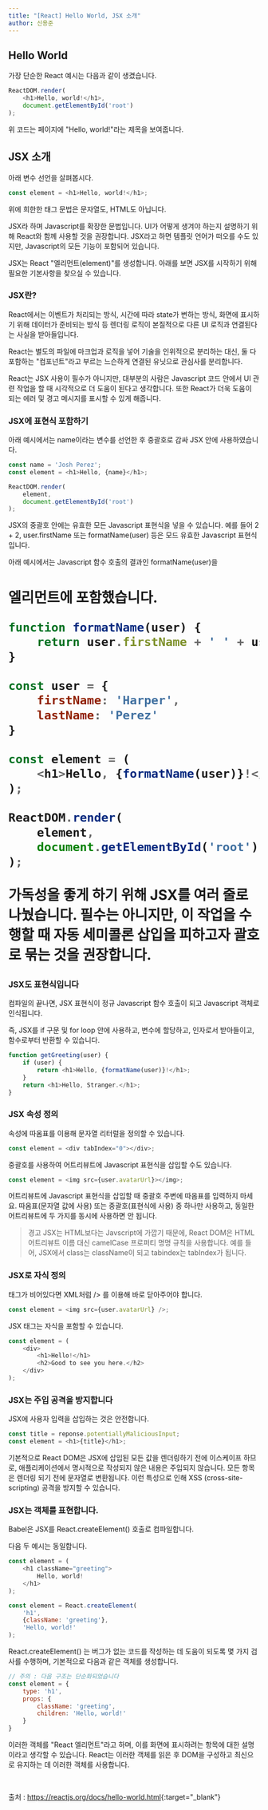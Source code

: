 ```yaml
---
title: "[React] Hello World, JSX 소개"
author: 신용준
---
```


## Hello World
가장 단순한 React 예시는 다음과 같이 생겼습니다.

```js
ReactDOM.render(
    <h1>Hello, world!</h1>,
    document.getElementById('root')
);
```

위 코드는 페이지에 "Hello, world!"라는 제목을 보여줍니다.

## JSX 소개
아래 변수 선언을 살펴봅시다.

```js
const element = <h1>Hello, world!</h1>;
```

위에 희한한 태그 문법은 문자열도, HTML도 아닙니다.

JSX라 하며 Javascript를 확장한 문법입니다. 
UI가 어떻게 생겨야 하는지 설명하기 위해 React와 함께 사용할 것을 권장합니다.
JSX라고 하면 템플릿 언어가 떠오를 수도 있지만, Javascript의 모든 기능이 포함되어 있습니다.

JSX는 React "엘리먼트(element)"를 생성합니다.
아래를 보면 JSX를 시작하기 위해 필요한 기본사항을 찾으실 수 있습니다.

### JSX란?
React에서는 이벤트가 처리되는 방식, 시간에 따라 state가 변하는 방식, 화면에 표시하기 위해 데이터가 준비되는 방식 등 렌더링 로직이 본질적으로 다른 UI 로직과 연결된다는 사실을 받아들입니다.

React는 별도의 파일에 마크업과 로직을 넣어 기술을 인위적으로 분리하는 대신, 둘 다 포함하는 "컴포넌트"라고 부르는 느슨하게 연결된 유닛으로 관심사를 분리합니다.

React는 JSX 사용이 필수가 아니지만, 대부분의 사람은 Javascript 코드 안에서 UI 관련 작업을 할 때 시각적으로 더 도움이 된다고 생각합니다. 또한 React가 더욱 도움이 되는 에러 및 경고 메시지를 표시할 수 있게 해줍니다.

### JSX에 표현식 포함하기
아래 예시에서는 name이라는 변수를 선언한 후 중괄호로 감싸 JSX 안에 사용하였습니다.

```js
const name = 'Josh Perez';
const element = <h1>Hello, {name}</h1>;

ReactDOM.render(
    element,
    document.getElementById('root')
);
```

JSX의 중괄호 안에는 유효한 모든 Javascript 표현식을 넣을 수 있습니다.
예를 들어 2 + 2, user.firstName 또는 formatName(user) 등은 모드 유효한 Javascript 표현식입니다.

아래 예시에서는 Javascript 함수 호출의 결과인 formatName(user)을 <h1> 엘리먼트에 포함했습니다.

```js
function formatName(user) {
    return user.firstName + ' ' + user.lastName;
}

const user = {
    firstName: 'Harper',
    lastName: 'Perez'
}

const element = (
    <h1>Hello, {formatName(user)}!</h1>
);

ReactDOM.render(
    element,
    document.getElementById('root')
);
```

가독성을 좋게 하기 위해 JSX를 여러 줄로 나눴습니다. 필수는 아니지만, 이 작업을 수행할 때 자동 세미콜론 삽입을 피하고자 괄호로 묶는 것을 권장합니다.

### JSX도 표현식입니다
컴파일의 끝나면, JSX 표현식이 정규 Javascript 함수 호출이 되고 Javascript 객체로 인식됩니다.

즉, JSX를 if 구문 및 for loop 안에 사용하고, 변수에 할당하고, 인자로서 받아들이고, 함수로부터 반환할 수 있습니다.

```js
function getGreeting(user) {
    if (user) {
        return <h1>Hello, {formatName(user)}!</h1>;
    }
    return <h1>Hello, Stranger.</h1>;
}
```

### JSX 속성 정의
속성에 따옴표를 이용해 문자열 리터럴을 정의할 수 있습니다.

```js
const element = <div tabIndex="0"></div>;
```

중괄호를 사용하여 어트리뷰트에 Javascript 표현식을 삽입할 수도 있습니다.

```js
const element = <img src={user.avatarUrl}></img>;
```

어트리뷰트에 Javascript 표현식을 삽입할 때 중괄호 주변에 따옴표를 입력하지 마세요. 따옴표(문자열 값에 사용) 또는 중괄호(표현식에 사용) 중 하나만 사용하고, 동일한 어트리뷰트에 두 가지를 동시에 사용하면 안 됩니다.

>경고
JSX는 HTML보다는 Javscript에 가깝기 때문에, React DOM은 HTML 어트리뷰트 이름 대신 camelCase 프로퍼티 명명 규칙을 사용합니다.
예를 들어, JSX에서 class는 className이 되고 tabindex는 tabIndex가 됩니다.

### JSX로 자식 정의
태그가 비어있다면 XML처럼 /> 를 이용해 바로 닫아주어야 합니다.

```js
const element = <img src={user.avatarUrl} />;
```

JSX 태그는 자식을 포함할 수 있습니다.

```js
const element = (
    <div>
        <h1>Hello!</h1>
        <h2>Good to see you here.</h2>
    </div>
);
```

### JSX는 주입 공격을 방지합니다
JSX에 사용자 입력을 삽입하는 것은 안전합니다.

```js
const title = reponse.potentiallyMaliciousInput;
const element = <h1>{title}</h1>;
```

기본적으로 React DOM은 JSX에 삽입된 모든 값을 렌더링하기 전에 이스케이프 하므로, 애플리케이션에서 명시적으로 작성되지 않은 내용은 주입되지 않습니다. 모든 항목은 렌더링 되기 전에 문자열로 변환됩니다. 이런 특성으로 인해 XSS (cross-site-scripting) 공격을 방지할 수 있습니다.

### JSX는 객체를 표현합니다.
Babel은 JSX를 React.createElement() 호출로 컴파일합니다.

다음 두 예시는 동일합니다.

```js
const element = (
    <h1 className="greeting">
        Hello, world!
    </h1>
);
```

```js
const element = React.createElement(
    'h1',
    {className: 'greeting'},
    'Hello, world!'
);
```

React.createElement() 는 버그가 없는 코드를 작성하는 데 도움이 되도록 몇 가지 검사를 수행하며, 기본적으로 다음과 같은 객체를 생성합니다.

```js
// 주의 : 다음 구조는 단순화되었습니다
const element = {
    type: 'h1',
    props: {
        className: 'greeting',
        children: 'Hello, world!'
    }
}
```

이러한 객체를 "React 엘리먼트"라고 하며, 이를 화면에 표시하려는 항목에 대한 설명이라고 생각할 수 있습니다. React는 이러한 객체를 읽은 후 DOM을 구성하고 최신으로 유지하는 데 이러한 객체를 사용합니다.

<br>

출처 : <https://reactjs.org/docs/hello-world.html>{:target="_blank"}